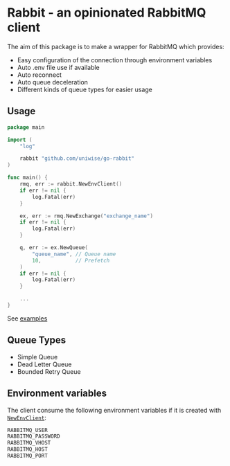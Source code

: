 # Rabbit - an opinionated RabbitMQ client

The aim of this package is to make a wrapper for RabbitMQ which provides:

- Easy configuration of the connection through environment variables
- Auto .env file use if available
- Auto reconnect
- Auto queue deceleration
- Different kinds of queue types for easier usage

## Usage

```go
package main

import (
    "log"

    rabbit "github.com/uniwise/go-rabbit"
)

func main() {
    rmq, err := rabbit.NewEnvClient()
    if err != nil {
        log.Fatal(err)
    }

    ex, err := rmq.NewExchange("exchange_name")
    if err != nil {
        log.Fatal(err)
    }

    q, err := ex.NewQueue(
        "queue_name", // Queue name
        10,           // Prefetch
    )
    if err != nil {
        log.Fatal(err)
    }

    ...
}
```

See [examples](examples/)

## Queue Types

- Simple Queue
- Dead Letter Queue
- Bounded Retry Queue

## Environment variables

The client consume the following environment variables if it is created with [`NewEnvClient`](main.go):

```sh
RABBITMQ_USER
RABBITMQ_PASSWORD
RABBITMQ_VHOST
RABBITMQ_HOST
RABBITMQ_PORT
```
